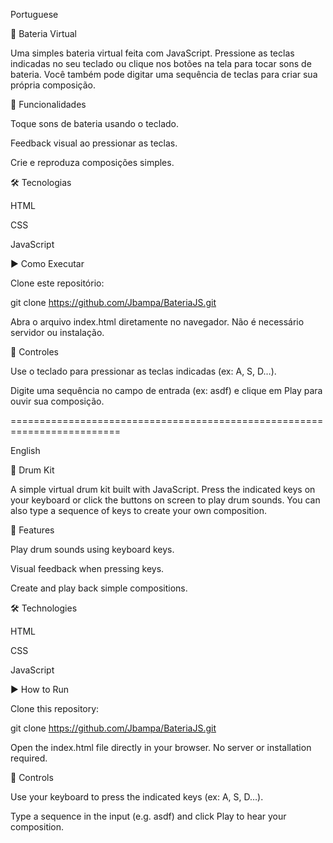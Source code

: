 Portuguese

🥁 Bateria Virtual

Uma simples bateria virtual feita com JavaScript.
Pressione as teclas indicadas no seu teclado ou clique nos botões na tela para tocar sons de bateria.
Você também pode digitar uma sequência de teclas para criar sua própria composição.

🚀 Funcionalidades

Toque sons de bateria usando o teclado.

Feedback visual ao pressionar as teclas.

Crie e reproduza composições simples.

🛠️ Tecnologias

HTML

CSS

JavaScript

▶️ Como Executar

Clone este repositório:

git clone https://github.com/Jbampa/BateriaJS.git


Abra o arquivo index.html diretamente no navegador.
Não é necessário servidor ou instalação.

🎹 Controles

Use o teclado para pressionar as teclas indicadas (ex: A, S, D…).

Digite uma sequência no campo de entrada (ex: asdf) e clique em Play para ouvir sua composição.

=========================================================================

English

🥁 Drum Kit

A simple virtual drum kit built with JavaScript.
Press the indicated keys on your keyboard or click the buttons on screen to play drum sounds.
You can also type a sequence of keys to create your own composition.

🚀 Features

Play drum sounds using keyboard keys.

Visual feedback when pressing keys.

Create and play back simple compositions.

🛠️ Technologies

HTML

CSS

JavaScript

▶️ How to Run

Clone this repository:

git clone https://github.com/Jbampa/BateriaJS.git


Open the index.html file directly in your browser.
No server or installation required.

🎹 Controls

Use your keyboard to press the indicated keys (ex: A, S, D…).

Type a sequence in the input (e.g. asdf) and click Play to hear your composition.
